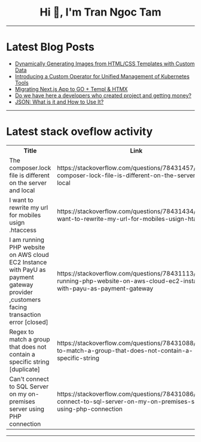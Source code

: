<h1 align="center">Hi 👋, I'm Tran Ngoc Tam</h1>

---

# Latest Blog Posts 
<!-- BLOG-POST-LIST:START -->
- [Dynamically Generating Images from HTML/CSS Templates with Custom Data](https://dev.to/utshodeytech/dynamically-generating-images-from-htmlcss-templates-with-custom-data-52c0)
- [Introducing a Custom Operator for Unified Management of Kubernetes Tools](https://dev.to/kkb0318/introducing-a-custom-operator-for-unified-management-of-kubernetes-tools-3ocg)
- [Migrating Next.js App to GO + Templ &amp; HTMX](https://dev.to/mrmissx/migrating-nextjs-app-to-go-x-templ-x-htmx-252p)
- [Do we have here a developers who created project and getting money?](https://dev.to/alexanderlamdan/do-we-have-here-a-developers-who-created-project-and-getting-money-3359)
- [JSON: What is it and How to Use It?](https://dev.to/tahsinsoyak/json-what-is-it-and-how-to-use-it-3cj5)
<!-- BLOG-POST-LIST:END -->

---

# Latest stack oveflow activity
<table>
  <tr><th>Title</th><th>Link</th></tr>
  <!-- STACKOVERFLOW:START --><tr><td>The composer.lock file is different on the server and local</td><td>https://stackoverflow.com/questions/78431457/the-composer-lock-file-is-different-on-the-server-and-local</td></tr><tr><td>I want to rewrite my url for mobiles usign .htaccess</td><td>https://stackoverflow.com/questions/78431434/i-want-to-rewrite-my-url-for-mobiles-usign-htaccess</td></tr><tr><td>I am running PHP website on AWS cloud EC2 Instance with PayU as payment gateway provider ,customers facing transaction error [closed]</td><td>https://stackoverflow.com/questions/78431113/i-am-running-php-website-on-aws-cloud-ec2-instance-with-payu-as-payment-gateway</td></tr><tr><td>Regex to match a group that does not contain a specific string [duplicate]</td><td>https://stackoverflow.com/questions/78431088/regex-to-match-a-group-that-does-not-contain-a-specific-string</td></tr><tr><td>Can&#39;t connect to SQL Server on my on-premises server using PHP connection</td><td>https://stackoverflow.com/questions/78431086/cant-connect-to-sql-server-on-my-on-premises-server-using-php-connection</td></tr><!-- STACKOVERFLOW:END -->
</table>

---



